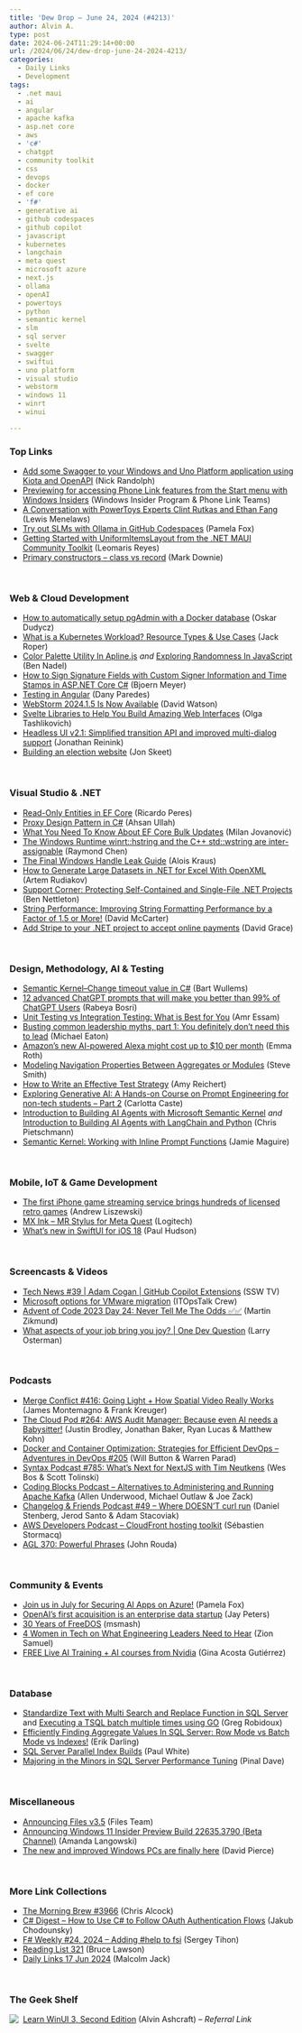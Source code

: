 ```yaml
---
title: 'Dew Drop – June 24, 2024 (#4213)'
author: Alvin A.
type: post
date: 2024-06-24T11:29:14+00:00
url: /2024/06/24/dew-drop-june-24-2024-4213/
categories:
  - Daily Links
  - Development
tags:
  - .net maui
  - ai
  - angular
  - apache kafka
  - asp.net core
  - aws
  - 'c#'
  - chatgpt
  - community toolkit
  - css
  - devops
  - docker
  - ef core
  - 'f#'
  - generative ai
  - github codespaces
  - github copilot
  - javascript
  - kubernetes
  - langchain
  - meta quest
  - microsoft azure
  - next.js
  - ollama
  - openAI
  - powertoys
  - python
  - semantic kernel
  - slm
  - sql server
  - svelte
  - swagger
  - swiftui
  - uno platform
  - visual studio
  - webstorm
  - windows 11
  - winrt
  - winui

---
```

### <a name="top"></a>Top Links

  * <a href="https://nicksnettravels.builttoroam.com/kiota-gettingstarted/?utm_source=rss&utm_medium=rss&utm_campaign=kiota-gettingstarted" target="_blank" rel="noopener">Add some Swagger to your Windows and Uno Platform application using Kiota and OpenAPI</a> (Nick Randolph)
  * <a href="https://blogs.windows.com/windows-insider/2024/06/21/previewing-for-accessing-phone-link-features-from-the-start-menu-with-windows-insiders/" target="_blank" rel="noopener">Previewing for accessing Phone Link features from the Start menu with Windows Insiders</a> (Windows Insider Program & Phone Link Teams)
  * <a href="http://www.youtube.com/watch?v=Zg0iNtTjXqU" target="_blank" rel="noopener">A Conversation with PowerToys Experts Clint Rutkas and Ethan Fang</a> (Lewis Menelaws)
  * <a href="https://techcommunity.microsoft.com/t5/educator-developer-blog/try-out-slms-with-ollama-in-github-codespaces/ba-p/4171837" target="_blank" rel="noopener">Try out SLMs with Ollama in GitHub Codespaces</a> (Pamela Fox)
  * <a href="https://www.telerik.com/blogs/getting-started-uniformitemslayout-net-maui-community-toolkit" target="_blank" rel="noopener">Getting Started with UniformItemsLayout from the .NET MAUI Community Toolkit</a> (Leomaris Reyes)
  * <a href="https://www.poppastring.com/blog/primary-constructors-class-vs-record" target="_blank" rel="noopener">Primary constructors &#8211; class vs record</a> (Mark Downie)

&nbsp;

### <a name="web"></a>Web & Cloud Development

  * <a href="https://event-driven.io/en/automatically_connect_pgadmin_to_database/" target="_blank" rel="noopener">How to automatically setup pgAdmin with a Docker database</a> (Oskar Dudycz)
  * <a href="https://spacelift.io/blog/kubernetes-workload" target="_blank" rel="noopener">What is a Kubernetes Workload? Resource Types & Use Cases</a> (Jack Roper)
  * <a href="https://www.bennadel.com/blog/4668-color-palette-utility-in-apline-js.htm" target="_blank" rel="noopener">Color Palette Utility In Apline.js</a> _and_ <a href="https://www.bennadel.com/blog/4669-exploring-randomness-in-javascript.htm" target="_blank" rel="noopener">Exploring Randomness In JavaScript</a> (Ben Nadel)
  * <a href="https://www.textcontrol.com/blog/2024/06/21/how-to-sign-signature-fields-with-custom-signer-information-and-time-stamps-in-asp-net-core-c-sharp/" target="_blank" rel="noopener">How to Sign Signature Fields with Custom Signer Information and Time Stamps in ASP.NET Core C#</a> (Bjoern Meyer)
  * <a href="https://www.telerik.com/blogs/testing-angular" target="_blank" rel="noopener">Testing in Angular</a> (Dany Paredes)
  * <a href="https://blog.jetbrains.com/webstorm/2024/06/webstorm-2024-1-5/" target="_blank" rel="noopener">WebStorm 2024.1.5 Is Now Available</a> (David Watson)
  * <a href="https://hackernoon.com/svelte-libraries-to-help-you-build-amazing-web-interfaces?source=rss" target="_blank" rel="noopener">Svelte Libraries to Help You Build Amazing Web Interfaces</a> (Olga Tashlikovich)
  * <a href="https://tailwindcss.com/blog/2024-06-21-headless-ui-v2-1" target="_blank" rel="noopener">Headless UI v2.1: Simplified transition API and improved multi-dialog support</a> (Jonathan Reinink)
  * <a href="https://codeblog.jonskeet.uk/2024/06/23/building-an-election-website/" target="_blank" rel="noopener">Building an election website</a> (Jon Skeet)

&nbsp;

### <a name="dotnet"></a>Visual Studio & .NET

  * <a href="https://weblogs.asp.net:443/ricardoperes/read-only-entities-in-ef-core" target="_blank" rel="noopener">Read-Only Entities in EF Core</a> (Ricardo Peres)
  * <a href="https://code-maze.com/csharp-proxy-design-pattern/" target="_blank" rel="noopener">Proxy Design Pattern in C#</a> (Ahsan Ullah)
  * <a href="https://www.milanjovanovic.tech/blog/what-you-need-to-know-about-ef-core-bulk-updates" target="_blank" rel="noopener">What You Need To Know About EF Core Bulk Updates</a> (Milan Jovanović)
  * <a href="https://devblogs.microsoft.com/oldnewthing/20240621-00/?p=109925" target="_blank" rel="noopener">The Windows Runtime winrt::hstring and the C++ std::wstring are inter-assignable</a> (Raymond Chen)
  * <a href="https://aloiskraus.wordpress.com/2024/06/24/the-final-windows-handle-leak-guide/" target="_blank" rel="noopener">The Final Windows Handle Leak Guide</a> (Alois Kraus)
  * <a href="https://hackernoon.com/how-to-generate-large-datasets-in-net-for-excel-with-openxml?source=rss" target="_blank" rel="noopener">How to Generate Large Datasets in .NET for Excel With OpenXML</a> (Artem Rudiakov)
  * <a href="https://www.preemptive.com/blog/support-corner-protecting-self-contained-and-single-file-net-projects/" target="_blank" rel="noopener">Support Corner: Protecting Self-Contained and Single-File .NET Projects</a> (Ben Nettleton)
  * <a href="https://dotnettips.wordpress.com/2024/06/23/string-performance-improving-string-formatting-performance-by-a-factor-of-1-5-or-more/" target="_blank" rel="noopener">String Performance: Improving String Formatting Performance by a Factor of 1.5 or More!</a> (David McCarter)
  * <a href="https://www.roundthecode.com/dotnet-tutorials/add-stripe-dotnet-project-accept-online-payments" target="_blank" rel="noopener">Add Stripe to your .NET project to accept online payments</a> (David Grace)

&nbsp;

### <a name="design"></a>Design, Methodology, AI & Testing

  * <a href="https://bartwullems.blogspot.com/2024/06/semantic-kernelchange-timeout-value-in-c.html" target="_blank" rel="noopener">Semantic Kernel–Change timeout value in C#</a> (Bart Wullems)
  * <a href="https://www.linkedin.com/posts/rabeya-bosri-b800522aa_chatgpt-has-1800000-users-but-almost-activity-7210510437505736704-vHur/" target="_blank" rel="noopener">12 advanced ChatGPT prompts that will make you better than 99% of ChatGPT Users</a> (Rabeya Bosri)
  * <a href="https://www.travis-ci.com/blog/unit-testing-vs-integration-testing/" target="_blank" rel="noopener">Unit Testing vs Integration Testing: What is Best for You</a> (Amr Essam)
  * <a href="https://samestuffdifferentday.net/2024/06/21/leadership-myths-part1/" target="_blank" rel="noopener">Busting common leadership myths, part 1: You definitely don’t need this to lead</a> (Michael Eaton)
  * <a href="https://www.theverge.com/2024/6/21/24183013/amazon-alexa-ai-subscription" target="_blank" rel="noopener">Amazon’s new AI-powered Alexa might cost up to $10 per month</a> (Emma Roth)
  * <a href="https://ardalis.com/navigation-properties-between-aggregates-modules/" target="_blank" rel="noopener">Modeling Navigation Properties Between Aggregates or Modules</a> (Steve Smith)
  * <a href="https://www.telerik.com/blogs/how-to-write-effective-test-strategy" target="_blank" rel="noopener">How to Write an Effective Test Strategy</a> (Amy Reichert)
  * <a href="https://techcommunity.microsoft.com/t5/educator-developer-blog/exploring-generative-ai-a-hands-on-course-on-prompt-engineering/ba-p/4167137" target="_blank" rel="noopener">Exploring Generative AI: A Hands-on Course on Prompt Engineering for non-tech students &#8211; Part 2</a> (Carlotta Caste)
  * <a href="https://build5nines.com/introduction-to-building-ai-agents-with-microsoft-semantic-kernel/" target="_blank" rel="noopener">Introduction to Building AI Agents with Microsoft Semantic Kernel</a> _and_ <a href="https://build5nines.com/introduction-to-building-ai-agents-with-langchain-and-python/" target="_blank" rel="noopener">Introduction to Building AI Agents with LangChain and Python</a> (Chris Pietschmann)
  * <a href="https://jamiemaguire.net/index.php/2024/06/22/semantic-kernel-working-with-prompts/?utm_source=rss&utm_medium=rss&utm_campaign=semantic-kernel-working-with-prompts" target="_blank" rel="noopener">Semantic Kernel: Working with Inline Prompt Functions</a> (Jamie Maguire)

&nbsp;

### <a name="mobile"></a>Mobile, IoT & Game Development

  * <a href="https://www.theverge.com/2024/6/21/24183027/antstream-emulator-apple-iphone-retro-games-ipad-streaming" target="_blank" rel="noopener">The first iPhone game streaming service brings hundreds of licensed retro games</a> (Andrew Liszewski)
  * <a href="https://www.logitech.com/en-us/products/vr/mx-ink.html" target="_blank" rel="noopener">MX Ink &#8211; MR Stylus for Meta Quest</a> (Logitech)
  * <a href="https://www.hackingwithswift.com/articles/270/whats-new-in-swiftui-for-ios-18" target="_blank" rel="noopener">What’s new in SwiftUI for iOS 18</a> (Paul Hudson)

&nbsp;

### <a name="videos"></a>Screencasts & Videos

  * <a href="http://www.youtube.com/watch?v=nhP_zswm224" target="_blank" rel="noopener">Tech News #39 | Adam Cogan | GitHub Copilot Extensions</a> (SSW TV)
  * <a href="http://www.youtube.com/watch?v=Le1HdObHT8I" target="_blank" rel="noopener">Microsoft options for VMware migration</a> (ITOpsTalk Crew)
  * <a href="http://www.youtube.com/watch?v=zt5LdIOE_oU" target="_blank" rel="noopener">Advent of Code 2023 Day 24: Never Tell Me The Odds ✅✅</a> (Martin Zikmund)
  * <a href="http://www.youtube.com/watch?v=sUKDlNXvvfI" target="_blank" rel="noopener">What aspects of your job bring you joy? | One Dev Question</a> (Larry Osterman)

&nbsp;

### <a name="podcasts"></a>Podcasts

  * <a href="http://www.mergeconflict.fm/416" target="_blank" rel="noopener">Merge Conflict #416: Going Light + How Spatial Video Really Works</a> (James Montemagno & Frank Kreuger)
  * <a href="https://tcpfm.castos.com/episodes/264-aws-audit-manager-because-even-ai-needs-a-babysitter-1" target="_blank" rel="noopener">The Cloud Pod #264: AWS Audit Manager: Because even AI needs a Babysitter!</a> (Justin Brodley, Jonathan Baker, Ryan Lucas & Matthew Kohn)
  * <a href="https://www.spreaker.com/episode/docker-and-container-optimization-strategies-for-efficient-devops-devops-205--60455939" target="_blank" rel="noopener">Docker and Container Optimization: Strategies for Efficient DevOps &#8211; Adventures in DevOps #205</a> (Will Button & Warren Parad)
  * <a href="https://syntax.fm/785" target="_blank" rel="noopener">Syntax Podcast #785: What’s Next for NextJS with Tim Neutkens</a> (Wes Bos & Scott Tolinski)
  * <a href="https://www.codingblocks.net/podcast/alternatives-to-administering-and-running-apache-kafka/" target="_blank" rel="noopener">Coding Blocks Podcast &#8211; Alternatives to Administering and Running Apache Kafka</a> (Allen Underwood, Michael Outlaw & Joe Zack)
  * <a href="https://changelog.com/friends/49" target="_blank" rel="noopener">Changelog & Friends Podcast #49 &#8211; Where DOESN’T curl run</a> (Daniel Stenberg, Jerod Santo & Adam Stacoviak)
  * <a href="https://soundcloud.com/awsdevelopers/cloudfront-hosting-toolkit" target="_blank" rel="noopener">AWS Developers Podcast &#8211; CloudFront hosting toolkit</a> (Sébastien Stormacq)
  * <a href="https://www.ageekleader.com/agl-370-powerful-phrases/" target="_blank" rel="noopener">AGL 370: Powerful Phrases</a> (John Rouda)

&nbsp;

### <a name="events"></a>Community & Events

  * <a href="https://techcommunity.microsoft.com/t5/microsoft-developer-community/join-us-in-july-for-securing-ai-apps-on-azure/ba-p/4172916" target="_blank" rel="noopener">Join us in July for Securing AI Apps on Azure!</a> (Pamela Fox)
  * <a href="https://www.theverge.com/2024/6/21/24183216/openai-rockset-acquisition-enterprise-data-startup" target="_blank" rel="noopener">OpenAI’s first acquisition is an enterprise data startup</a> (Jay Peters)
  * <a href="https://tech.slashdot.org/story/24/06/21/1516255/30-years-of-freedos?utm_source=rss1.0mainlinkanon&utm_medium=feed" target="_blank" rel="noopener">30 Years of FreeDOS</a> (msmash)
  * <a href="https://thenewstack.io/4-women-in-tech-on-what-engineering-leaders-need-to-hear/" target="_blank" rel="noopener">4 Women in Tech on What Engineering Leaders Need to Hear</a> (Zion Samuel)
  * <a href="https://www.linkedin.com/posts/ginacostag_ai-data-datascience-activity-7210620110242234368-V4g0/" target="_blank" rel="noopener">FREE Live AI Training + AI courses from Nvidia</a> (Gina Acosta Gutiérrez)

&nbsp;

### <a name="sql"></a>Database

  * <a href="https://www.mssqltips.com/sqlservertip/2093/standardize-text-with-multi-search-and-replace-function-in-sql-server/" target="_blank" rel="noopener">Standardize Text with Multi Search and Replace Function in SQL Server</a> and <a href="https://www.mssqltips.com/sqlservertip/1216/executing-a-tsql-batch-multiple-times-using-go/" target="_blank" rel="noopener">Executing a TSQL batch multiple times using GO</a> (Greg Robidoux)
  * <a href="https://erikdarling.com/efficiently-finding-aggregate-values-in-sql-server-row-mode-vs-batch-mode-vs-indexes/" target="_blank" rel="noopener">Efficiently Finding Aggregate Values In SQL Server: Row Mode vs Batch Mode vs Indexes!</a> (Erik Darling)
  * <a href="https://www.sql.kiwi/2024/06/parallel-index-builds.html" target="_blank" rel="noopener">SQL Server Parallel Index Builds</a> (Paul White)
  * <a href="https://blog.sqlauthority.com/2024/06/21/majoring-in-the-minors-in-sql-server-performance-tuning/" target="_blank" rel="noopener">Majoring in the Minors in SQL Server Performance Tuning</a> (Pinal Dave)

&nbsp;

### <a name="misc"></a>Miscellaneous

  * <a href="https://files.community/blog/posts/v3-5" target="_blank" rel="noopener">Announcing Files v3.5</a> (Files Team)
  * <a href="https://blogs.windows.com/windows-insider/2024/06/21/announcing-windows-11-insider-preview-build-22635-3790-beta-channel/" target="_blank" rel="noopener">Announcing Windows 11 Insider Preview Build 22635.3790 (Beta Channel)</a> (Amanda Langowski)
  * <a href="https://www.theverge.com/2024/6/23/24183235/copilot-pcs-elden-ring-erdtree-hank-green-installer" target="_blank" rel="noopener">The new and improved Windows PCs are finally here</a> (David Pierce)

&nbsp;

### <a name="links"></a>More Link Collections

  * <a href="https://blog.cwa.me.uk/2024/06/24/the-morning-brew-3966/" target="_blank" rel="noopener">The Morning Brew #3966</a> (Chris Alcock)
  * <a href="https://newsletter.csharpdigest.net/p/use-c-follow-oauth-authentication-flows" target="_blank" rel="noopener">C# Digest &#8211; How to Use C# to Follow OAuth Authentication Flows</a> (Jakub Chodounsky)
  * <a href="https://sergeytihon.com/2024/06/22/f-weekly-24-2024-adding-help-to-fsi/" target="_blank" rel="noopener">F# Weekly #24, 2024 – Adding #help to fsi</a> (Sergey Tihon)
  * <a href="https://brucelawson.co.uk/2024/reading-list-321/" target="_blank" rel="noopener">Reading List 321</a> (Bruce Lawson)
  * <a href="http://inquisitorjax.blogspot.com/2024/06/daily-links-17-jun-2024.html" target="_blank" rel="noopener">Daily Links 17 Jun 2024</a> (Malcolm Jack)

&nbsp;

### <a name="shelf"></a>The Geek Shelf

<a href="https://www.amazon.com/dp/1805120069/?tag=amavin-20" target="_blank" rel="noopener"><img decoding="async" style="margin: 0px 4px 0px 0px; border: 0px currentcolor; float: left; display: inline; background-image: none;" src="https://m.media-amazon.com/images/I/41Ilej0j-yL._SS135_.jpg" align="left" border="0" /></a> <a href="https://www.amazon.com/dp/1805120069/?tag=amavin-20" target="_blank" rel="noopener">Learn WinUI 3, Second Edition</a> (Alvin Ashcraft) _&#8211; Referral Link_